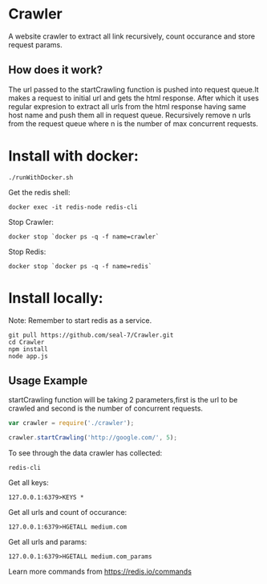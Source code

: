 # Crawler
A website crawler to extract all link recursively, count occurance and store request params.

## How does it work?
The url passed to the startCrawling function is pushed into request queue.It makes a request to initial url and gets the html response. After which it uses regular expresion to extract all urls from the html response having same host name and push them all in request queue. Recursively remove n urls from the request queue where n is the number of max concurrent requests.

# Install with docker:

    ./runWithDocker.sh
    
Get the redis shell:

    docker exec -it redis-node redis-cli    

Stop Crawler:

    docker stop `docker ps -q -f name=crawler`
    
Stop Redis:

    docker stop `docker ps -q -f name=redis`    

# Install locally:

Note: Remember to start redis as a service.

    git pull https://github.com/seal-7/Crawler.git
    cd Crawler
    npm install
    node app.js
     

## Usage Example

startCrawling function will be taking 2 parameters,first is the url to be crawled and second is the number of concurrent requests.

```js
var crawler = require('./crawler');

crawler.startCrawling('http://google.com/', 5);
```

To see through the data crawler has collected:
    
    redis-cli
Get all keys:

    127.0.0.1:6379>KEYS *
    
Get all urls and count of occurance:

    127.0.0.1:6379>HGETALL medium.com
    
Get all urls and params:

    127.0.0.1:6379>HGETALL medium.com_params
    
Learn more commands from https://redis.io/commands
